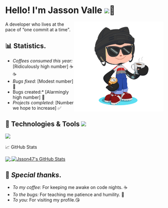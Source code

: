 <h1> Hello! I'm Jasson Valle <img src = "https://raw.githubusercontent.com/MartinHeinz/MartinHeinz/master/wave.gif" width = 30px>👀 </h1>
<p align='center'>
</p>

<img align="right" height="285" src="https://raw.githubusercontent.com/AhmedFathyDev/AhmedFathyDev/main/GitHub.png" alt="GitHub Octocat" />

A developer who lives at the pace of “one commit at a time".

## 📊 Statistics. 

- *Coffees consumed this year:* [Ridiculously high number] ☕ ☕  
- *Bugs fixed:* [Modest number] 🐞  
- Bugs created:* [Alarmingly high number] 🚨  
- *Projects completed:* [Number we hope to increase] ✅  

<h2> 🔧 Technologies & Tools <img src = "https://media2.giphy.com/media/QssGEmpkyEOhBCb7e1/giphy.gif?cid=ecf05e47a0n3gi1bfqntqmob8g9aid1oyj2wr3ds3mg700bl&rid=giphy.gif" width = 32px> </h2>

<img src="https://skillicons.dev/icons?i=vscode,js,react,python,ts,html,css,tailwind,vite,nodejs,dotnet,php,mysql,mongodb,sqlserver,docker,git,github,azure,figma,md,postman,jira" />

&#x1f4c8; GitHub Stats

<a href="https://github.com/Jsson47">
  <img align="center" src="https://github-readme-stats.vercel.app/api/top-langs/?username=Jsson47&hide=java,html,tex&title_color=ffffff&text_color=c9cacc&icon_color=2bbc8a&bg_color=1d1f21&langs_count=3" />
</a>
<a href="https://github.com/Jsson47">
  <img align="center" src="https://github-readme-stats.vercel.app/api?username=Jsson47&show_icons=true)&line_height=27&count_private=true&title_color=ffffff&text_color=c9cacc&icon_color=2bbc8a&bg_color=1d1f21" alt="Jsson47's GitHub Stats" />
</a>

## 🙏 *Special thanks*.

- *To my coffee:* For keeping me awake on code nights. ☕  
- *To the bugs:* For teaching me patience and humility. 🐛  
- *To you:* For visiting my profile.😘
